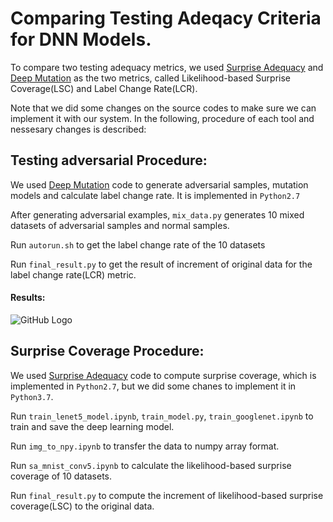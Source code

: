 # Comparing Testing Adeqacy Criteria for DNN Models.

To compare two testing adequacy metrics, we used [Surprise Adequacy](https://github.com/coinse/sadl) and [Deep Mutation](https://github.com/dgl-prc/m_testing_adversatial_sample) as the two metrics, called Likelihood-based Surprise Coverage(LSC) and Label Change Rate(LCR).

Note that we did some changes on the source codes to make sure we can implement it with our system. In the following, procedure of each tool and nessesary changes is described:


## Testing adversarial Procedure:
We used [Deep Mutation](https://github.com/dgl-prc/m_testing_adversatial_sample) code to generate adversarial samples, mutation models and calculate label change rate. It is implemented in `Python2.7`

After generating adversarial examples, `mix_data.py` generates 10 mixed datasets of adversarial samples and normal samples.

Run `autorun.sh` to get the label change rate of the 10 datasets

Run `final_result.py` to get the result of increment of original data for the label change rate(LCR) metric.

#### Results:
![GitHub Logo](/Results/logo.png)


## Surprise Coverage Procedure:
We used [Surprise Adequacy](https://github.com/coinse/sadl) code to compute surprise coverage, which is implemented in `Python2.7`, but we did some chanes to implement it in `Python3.7`.

Run `train_lenet5_model.ipynb`, `train_model.py`, `train_googlenet.ipynb` to train and save the deep learning model.

Run `img_to_npy.ipynb` to transfer the data to numpy array format.

Run `sa_mnist_conv5.ipynb` to calculate the likelihood-based surprise coverage of 10 datasets.

Run `final_result.py` to compute the increment of likelihood-based surprise coverage(LSC) to the original data.



	
